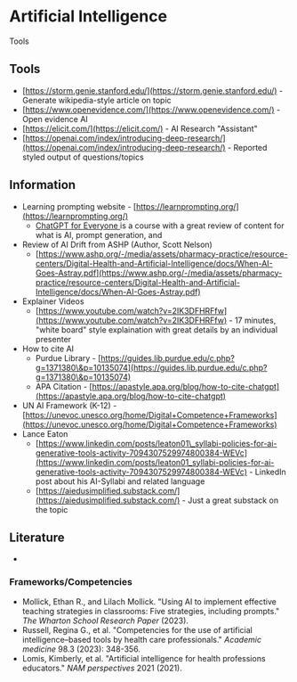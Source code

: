 # Artificial Intelligence

Tools

## Tools

* [https://storm.genie.stanford.edu/](https://storm.genie.stanford.edu/) - Generate wikipedia-style article on topic
* [https://www.openevidence.com/](https://www.openevidence.com/) - Open evidence AI
* [https://elicit.com/](https://elicit.com/) - AI Research "Assistant"&#x20;
* [https://openai.com/index/introducing-deep-research/](https://openai.com/index/introducing-deep-research/) - Reported styled output of questions/topics

## Information

* Learning prompting website - [https://learnprompting.org/](https://learnprompting.org/)
  * [ChatGPT for Everyone ](https://learnprompting.org/courses/chatgpt-for-everyone)is a course with a great review of content for what is AI, prompt generation, and&#x20;
* Review of AI Drift from ASHP (Author, Scott Nelson)&#x20;
  * [https://www.ashp.org/-/media/assets/pharmacy-practice/resource-centers/Digital-Health-and-Artificial-Intelligence/docs/When-AI-Goes-Astray.pdf](https://www.ashp.org/-/media/assets/pharmacy-practice/resource-centers/Digital-Health-and-Artificial-Intelligence/docs/When-AI-Goes-Astray.pdf)
* Explainer Videos
  * [https://www.youtube.com/watch?v=2IK3DFHRFfw](https://www.youtube.com/watch?v=2IK3DFHRFfw) - 17 minutes, "white board" style explaination with great details by an individual presenter&#x20;
* How to cite AI
  * Purdue Library - [https://guides.lib.purdue.edu/c.php?g=1371380\&p=10135074](https://guides.lib.purdue.edu/c.php?g=1371380\&p=10135074)
  * APA Citation - [https://apastyle.apa.org/blog/how-to-cite-chatgpt](https://apastyle.apa.org/blog/how-to-cite-chatgpt)
* UN AI Framework (K-12) - [https://unevoc.unesco.org/home/Digital+Competence+Frameworks](https://unevoc.unesco.org/home/Digital+Competence+Frameworks)
* Lance Eaton
  * [https://www.linkedin.com/posts/leaton01\_syllabi-policies-for-ai-generative-tools-activity-7094307529974800384-WEVc](https://www.linkedin.com/posts/leaton01_syllabi-policies-for-ai-generative-tools-activity-7094307529974800384-WEVc)  - LinkedIn post about his AI-Syllabi and related language
  * [https://aiedusimplified.substack.com/](https://aiedusimplified.substack.com/) - Just a great substack on the topic&#x20;

## Literature

*

### Frameworks/Competencies

* Mollick, Ethan R., and Lilach Mollick. "Using AI to implement effective teaching strategies in classrooms: Five strategies, including prompts." _The Wharton School Research Paper_ (2023).
* Russell, Regina G., et al. "Competencies for the use of artificial intelligence–based tools by health care professionals." _Academic medicine_ 98.3 (2023): 348-356.
* Lomis, Kimberly, et al. "Artificial intelligence for health professions educators." _NAM perspectives_ 2021 (2021).

